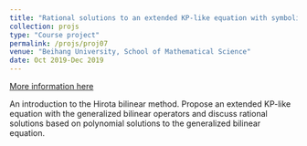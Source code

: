 ```yaml
---
title: "Rational solutions to an extended KP-like equation with symbolic computation"
collection: projs
type: "Course project"
permalink: /projs/proj07
venue: "Beihang University, School of Mathematical Science"
date: Oct 2019-Dec 2019
---
```


[More information here](http://grantaire08.github.io/files/rational_solu_pre.pdf)

An introduction to the Hirota bilinear method. Propose an extended KP-like equation with the generalized bilinear operators and discuss rational solutions based on polynomial solutions to the generalized bilinear equation.
